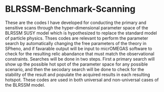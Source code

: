 # BLRSSM-Benchmark-Scanning
These are the codes I have developed for conducting the primary and sensitive scans through the hyper-dimensional parameter space of the BLRSSM SUSY model which is hypothesized to replace the standard model of particle physics. Thses codes are relevant to perform the parameter search by automatically changing the free parameters of the theory in SPheno, and if favarable output will be input to micrOMEGAS software to check for the resulting relic abandance that must match the observational constraints. Searches will be done in two steps. First a primary search will show up the possible hot spot of the parameter space for any possible scenario, and then the secodary search will be done to check for the stability of the result and populate the acquired results in each resulting hotspot. These codes are used in both universal and non-universal cases of the BLRSSM model.
